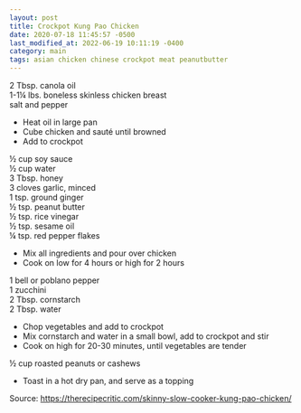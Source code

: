 ```yaml
---
layout: post
title: Crockpot Kung Pao Chicken
date: 2020-07-18 11:45:57 -0500
last_modified_at: 2022-06-19 10:11:19 -0400
category: main
tags: asian chicken chinese crockpot meat peanutbutter
---
```

2 Tbsp. canola oil  
1-1¼ lbs. boneless skinless chicken breast  
salt and pepper  

  * Heat oil in large pan
  * Cube chicken and sauté until browned
  * Add to crockpot

½ cup soy sauce  
½ cup water  
3 Tbsp. honey  
3 cloves garlic, minced  
1 tsp. ground ginger  
½ tsp. peanut butter  
½ tsp. rice vinegar  
½ tsp. sesame oil  
¼ tsp. red pepper flakes  

  * Mix all ingredients and pour over chicken
  * Cook on low for 4 hours or high for 2 hours

1 bell or poblano pepper  
1 zucchini  
2 Tbsp. cornstarch  
2 Tbsp. water  

  * Chop vegetables and add to crockpot
  * Mix cornstarch and water in a small bowl, add to crockpot and stir
  * Cook on high for 20-30 minutes, until vegetables are tender

½ cup roasted peanuts or cashews  

  * Toast in a hot dry pan, and serve as a topping

Source: <https://therecipecritic.com/skinny-slow-cooker-kung-pao-chicken/>
